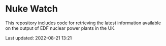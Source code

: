 # Nuke Watch

This repository includes code for retrieving the latest information available on the output of EDF nuclear power plants in the UK.

Last updated: 2022-08-21 13:21